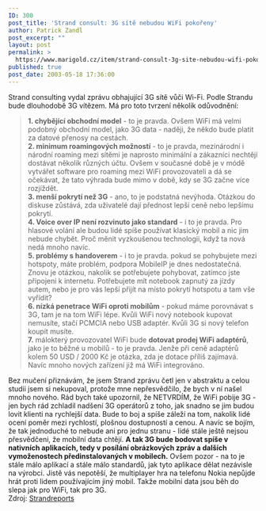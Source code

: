 ```yaml
---
ID: 300
post_title: 'Strand consult: 3G sítě nebudou WiFi pokořeny'
author: Patrick Zandl
post_excerpt: ""
layout: post
permalink: >
  https://www.marigold.cz/item/strand-consult-3g-site-nebudou-wifi-pokoreny
published: true
post_date: 2003-05-18 17:36:00
---
```

<P>Strand consulting vydal zprávu obhajující 3G sítě vůči Wi-Fi. Podle Strandu bude dlouhodobě 3G vítězem. Má pro toto tvrzení několik odůvodnění:</P>
<BLOCKQUOTE dir=ltr style="MARGIN-RIGHT: 0px">
<P><STRONG>1. chybějící obchodní model</STRONG> - to je pravda. Ovšem WiFi má velmi podobný obchodní model, jako 3G data - naději, že někdo bude platit za datové přenosy na cestách. <BR><STRONG>2. minimum roamingových možností</STRONG> - to je pravda, mezinárodní i národní roaming mezi sítěmi je naprosto minimální a zákazníci nechtějí dostávat několik různých účtu. Ovšem v současné době je v módě vytvářet software pro roaming mezi WiFi provozovateli a dá se očekávat, že tato výhrada bude mimo v době, kdy se 3G začne více rozjíždět.<BR><STRONG>3. menší pokrytí než 3G</STRONG> - ano, to je podstatná nevýhoda. Otázkou do diskuse zůstává, zda uživatelé dají přednost lepší ceně nebo lepšímu pokrytí. <BR><STRONG>4. Voice over IP není rozvinuto jako standard</STRONG> - i to je pravda. Pro hlasové volání ale budou lidé spíše používat klasický mobil a nic jim nebude chybět. Proč měnit vyzkoušenou technologii, když ta nová nedá mnoho navíc. <BR><STRONG>5. problémy s handoverem</STRONG> - i to je pravda. pokud se pohybujete mezi hotspoty, máte problém, podpora MobileIP je dnes nedostatečná. Znovu je otázkou, nakolik se potřebujete pohybovat, zatímco jste připojeni k internetu. Potřebujete mít notebook zapnutý za jízdy autem, nebo je pro vás lepší přijít na místo pokrytí hotspotu a tam vše vyřídit?<BR><STRONG>6. nízká penetrace WiFi oproti mobilům</STRONG> - pokud máme porovnávat s 3G, tam je na tom WiFi lépe. Kvůli WiFi nový notebook kupovat nemusíte, stačí PCMCIA nebo USB adaptér. Kvůli 3G si nový telefon koupit musíte. <BR><STRONG>7.</STRONG> málokterý provozovatel WiFi bude <STRONG>dotovat prodej WiFi adaptérů</STRONG>, jako je to běžné u mobilů - to je pravda. Jenže při ceně adaptérů kolem 50 USD / 2000 Kč je otázka, zda je dotace příliš zajímavá. Navíc mnoho nových zařízení již má WiFi integrováno. </P></BLOCKQUOTE>
<P>Bez mučení přiznávám, že jsem Strand zprávu četl jen v abstraktu a celou studii jsem si nekupoval, protože mne nepřesvědčilo, že bych v ní našel mnoho nového. Rád bych také upozornil, že NETVRDÍM, že WiFi pobije 3G - jen bych rád zchladil nadšení 3G operátorů z toho, jak snadno se jim budou lovit klienti na rychlejší data. Bude to boj a spíše záleží na tom, nakolik lidé ocení poměr mezi rychlostí, plošnou dostupností a cenou. A navíc se bojím, že tak jednoduché to nebude ani pro jednu stranu - lidé stále ještě nejsou přesvědčeni, že mobilní data chtějí. <STRONG>A tak 3G bude bodovat spíše v nativních aplikacích, tedy v posílání obrázkových zpráv a dalších vymoženostech předinstalovaných v mobilech.</STRONG> Ovšem pozor - na to je stále málo aplikací a stále málo standardů, jak tyto aplikace dělat nezávisle na výrobci. Jistě vás nepotěší, že multiplayer hra na telefonu Nokia nepůjde hrát proti lidem používajícím jiný mobil. Takže mobilní data jsou běh do slepa jak pro WiFi, tak pro 3G. <BR>Zdroj: <A href="http://www.strandreports.com/sw614.asp">Strandreports</A></P>